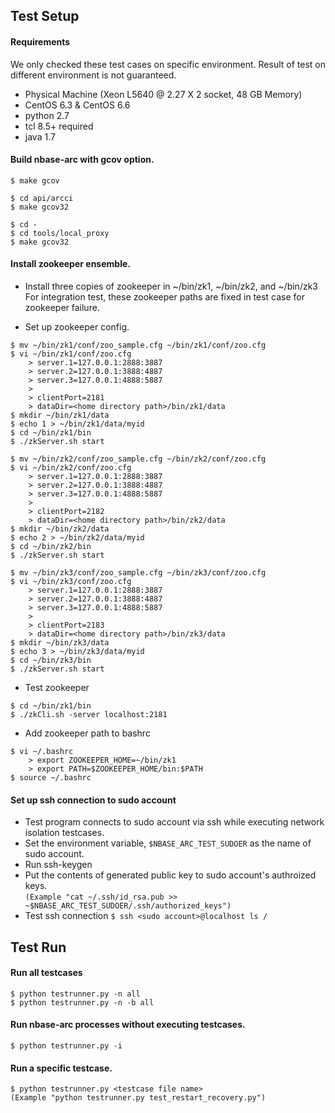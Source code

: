 ## Test Setup

#### Requirements
We only checked these test cases on specific environment. Result of test on different environment is not guaranteed.

* Physical Machine (Xeon L5640 @ 2.27 X 2 socket, 48 GB Memory)
* CentOS 6.3 & CentOS 6.6
* python 2.7
* tcl 8.5+ required
* java 1.7

#### Build nbase-arc with gcov option.
```
$ make gcov

$ cd api/arcci
$ make gcov32

$ cd -
$ cd tools/local_proxy
$ make gcov32
```

#### Install zookeeper ensemble.
* Install three copies of zookeeper in ~/bin/zk1, ~/bin/zk2, and ~/bin/zk3  
  For integration test, these zookeeper paths are fixed in test case for zookeeper failure.

* Set up zookeeper config.

```
$ mv ~/bin/zk1/conf/zoo_sample.cfg ~/bin/zk1/conf/zoo.cfg
$ vi ~/bin/zk1/conf/zoo.cfg
    > server.1=127.0.0.1:2888:3887  
    > server.2=127.0.0.1:3888:4887  
    > server.3=127.0.0.1:4888:5887  
    >    
    > clientPort=2181  
    > dataDir=<home directory path>/bin/zk1/data
$ mkdir ~/bin/zk1/data
$ echo 1 > ~/bin/zk1/data/myid
$ cd ~/bin/zk1/bin
$ ./zkServer.sh start
```
```
$ mv ~/bin/zk2/conf/zoo_sample.cfg ~/bin/zk2/conf/zoo.cfg
$ vi ~/bin/zk2/conf/zoo.cfg
    > server.1=127.0.0.1:2888:3887  
    > server.2=127.0.0.1:3888:4887  
    > server.3=127.0.0.1:4888:5887  
    >    
    > clientPort=2182  
    > dataDir=<home directory path>/bin/zk2/data
$ mkdir ~/bin/zk2/data
$ echo 2 > ~/bin/zk2/data/myid
$ cd ~/bin/zk2/bin
$ ./zkServer.sh start
```
```
$ mv ~/bin/zk3/conf/zoo_sample.cfg ~/bin/zk3/conf/zoo.cfg
$ vi ~/bin/zk3/conf/zoo.cfg
    > server.1=127.0.0.1:2888:3887  
    > server.2=127.0.0.1:3888:4887  
    > server.3=127.0.0.1:4888:5887  
    >    
    > clientPort=2183
    > dataDir=<home directory path>/bin/zk3/data
$ mkdir ~/bin/zk3/data
$ echo 3 > ~/bin/zk3/data/myid
$ cd ~/bin/zk3/bin
$ ./zkServer.sh start
```
* Test zookeeper
```
$ cd ~/bin/zk1/bin
$ ./zkCli.sh -server localhost:2181
```
* Add zookeeper path to bashrc
```
$ vi ~/.bashrc
    > export ZOOKEEPER_HOME=~/bin/zk1
    > export PATH=$ZOOKEEPER_HOME/bin:$PATH
$ source ~/.bashrc
```

#### Set up ssh connection to sudo account
* Test program connects to sudo account via ssh while executing network isolation testcases.
* Set the environment variable, `$NBASE_ARC_TEST_SUDOER` as the name of sudo account.
* Run ssh-keygen
* Put the contents of generated public key to sudo account's authroized keys.  
  `(Example "cat ~/.ssh/id_rsa.pub >> ~$NBASE_ARC_TEST_SUDOER/.ssh/authorized_keys")`
* Test ssh connection
  `$ ssh <sudo account>@localhost ls /`


## Test Run
#### Run all testcases
```
$ python testrunner.py -n all
$ python testrunner.py -n -b all
```

#### Run nbase-arc processes without executing testcases.
```
$ python testrunner.py -i
```
  
#### Run a specific testcase.
```
$ python testrunner.py <testcase file name>
(Example "python testrunner.py test_restart_recovery.py")
```
